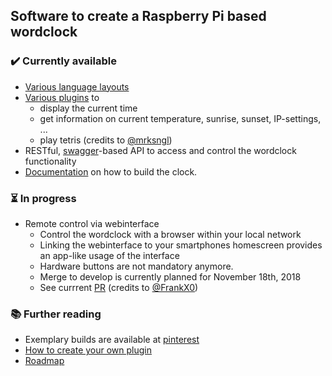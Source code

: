 ## Software to create a Raspberry Pi based wordclock

### ✔️ Currently available
* [Various language layouts](https://github.com/bk1285/rpi_wordclock/tree/master/wordclock_layouts)
* [Various plugins](https://github.com/bk1285/rpi_wordclock/tree/master/wordclock_plugins) to
  * display the current time
  * get information on current temperature, sunrise, sunset, IP-settings, ...
  * play tetris (credits to [@mrksngl](https://github.com/mrksngl))
* RESTful, [swagger](https://swagger.io/specification/)-based API to access and control the wordclock functionality
* [Documentation](http://rpi-wordclock.readthedocs.io/en/master/) on how to build the clock.

### ⏳ In progress
* Remote control via webinterface
  * Control the wordclock with a browser within your local network
  * Linking the webinterface to your smartphones homescreen provides an app-like usage of the interface
  * Hardware buttons are not mandatory anymore.
  * Merge to develop is currently planned for November 18th, 2018
  * See currrent [PR](https://github.com/bk1285/rpi_wordclock/pull/100) (credits to [@FrankX0](https://github.com/FrankX0))

### :books: Further reading

* Exemplary builds are available at [pinterest](https://www.pinterest.de/berndkrolla/wordclock-gallery/)
* [How to create your own plugin](https://rpi-wordclock.readthedocs.io/en/master/doc_further_reading.html#adding-a-new-plugin)
* [Roadmap](https://github.com/bk1285/rpi_wordclock/projects)
